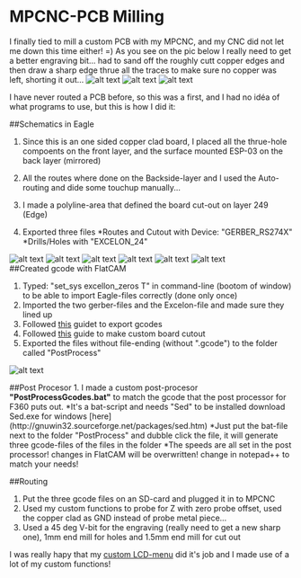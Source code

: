# MPCNC-PCB Milling

I finally tied to mill a custom PCB with my MPCNC, and my CNC did not let me down this time either! =)
As you see on the pic below I really need to get a better engraving bit... 
had to sand off the roughly cutt copper edges and then draw a sharp edge thrue all the traces to make sure no copper was left, shorting it out...
![alt text](https://github.com/klalle/MPCNC_PCB-Engraving/blob/master/Pics/Routed.jpg)
![alt text](https://github.com/klalle/MPCNC_PCB-Engraving/blob/master/Pics/DoneFront.jpg)
![alt text](https://github.com/klalle/MPCNC_PCB-Engraving/blob/master/Pics/DoneBack.jpg)

I have never routed a PCB before, so this was a first, and I had no idéa of what programs to use, but this is how I did it: 

##Schematics in Eagle 
1. Since this is an one sided copper clad board, I placed all the thrue-hole compoents on the front layer, and the surface mounted ESP-03 on the back layer (mirrored)

2. All the routes where done on the Backside-layer and I used the Auto-routing and dide some touchup manually...
3. I made a polyline-area that defined the board cut-out on layer 249 (Edge)
4. Exported three files
	*Routes and Cutout with Device: "GERBER_RS274X"
	*Drills/Holes with "EXCELON_24"

![alt text](https://github.com/klalle/MPCNC_PCB-Engraving/blob/master/Pics/Schematics.PNG)
![alt text](https://github.com/klalle/MPCNC_PCB-Engraving/blob/master/Pics/Board_Layout.PNG)
![alt text](https://github.com/klalle/MPCNC_PCB-Engraving/blob/master/Pics/Board_Routes.PNG)
![alt text](https://github.com/klalle/MPCNC_PCB-Engraving/blob/master/Pics/Board_Cutout.PNG)
![alt text](https://github.com/klalle/MPCNC_PCB-Engraving/blob/master/Pics/CAM_1.PNG)
![alt text](https://github.com/klalle/MPCNC_PCB-Engraving/blob/master/Pics/Drills.PNG)
<br>
##Created gcode with FlatCAM
1. Typed: "set_sys excellon_zeros T" in command-line (bootom of window) to be able to import Eagle-files correctly (done only once)
2. Imported the two gerber-files and the Excelon-file and made sure they lined up
3. Followed [this](https://www.inventables.com/projects/how-to-mill-a-through-hole-pcb) guidet to export gcodes
4. Followed [this](http://caram.cl/software/flatcam/board-cutout-with-flatcam/) guide to make custom board cutout
5. Exported the files without file-ending (without ".gcode") to the folder called "PostProcess"

![alt text](https://github.com/klalle/MPCNC_PCB-Engraving/blob/master/Pics/fCam.PNG)
<p>
##Post Procesor
1. I made a custom post-procesor <b>"PostProcessGcodes.bat"</b> to match the gcode that the post processor for F360 puts out.
  *It's a bat-script and needs "Sed" to be installed download Sed.exe for windows [here](http://gnuwin32.sourceforge.net/packages/sed.htm) 
  *Just put the bat-file next to the folder "PostProcess" and dubble click the file, it will generate three gcode-files of the files in the folder
  *The speeds are all set in the post processor! changes in FlatCAM will be overwritten! change in notepad++ to match your needs!

##Routing
1. Put the three gcode files on an SD-card and plugged it in to MPCNC
2. Used my custom functions to probe for Z with zero probe offset, used the copper clad as GND instead of probe metal piece...
3. Used a 45 deg V-bit for the engraving (really need to get a new sharp one), 1mm end mill for holes and 1.5mm end mill for cut out

I was really hapy that my [custom LCD-menu](https://github.com/klalle/Marlin_RC7_LCD_Customization) did it's job and I made use of a lot of my custom functions! 
